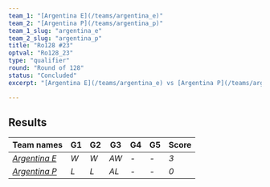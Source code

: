 ```yaml
---
team_1: "[Argentina E](/teams/argentina_e)"
team_2: "[Argentina P](/teams/argentina_p)"
team_1_slug: "argentina_e"
team_2_slug: "argentina_p"
title: "Ro128 #23"
optval: "Ro128_23"
type: "qualifier"
round: "Round of 128"
status: "Concluded"
excerpt: "[Argentina E](/teams/argentina_e) vs [Argentina P](/teams/argentina_p)"

---
```

## Results

| Team names | G1 | G2 | G3 | G4 | G5 | Score |
| -- | -- | -- | -- | -- | -- | -- |
| *[Argentina E](/teams/argentina_e)* | *W* | *W* | *AW* | *-* | *-* | *3* |
| *[Argentina P](/teams/argentina_p)* | *L* | *L* | *AL* | *-* | *-* | *0* |
